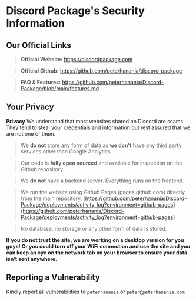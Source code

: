 # Discord Package's Security Information


## Our Official Links

> **Official Website:** https://discordpackage.com

> **Official Github:** https://github.com/peterhanania/discord-package

> **FAQ & Features:** https://github.com/peterhanania/Discord-Package/blob/main/features.md


## Your Privacy

**Privacy**
We understand that most websites shared on Discord are scams. They tend to steal your credentials and information but rest assured that we are not one of them.

> We **do not** store any form of data as **we don't** have any third party services other than Google Analytics.

> Our code is **fully open sourced** and available for inspection on the Github repository.

> We **do not** have a backend server. Everything runs on the frontend.

> We run the website using Github Pages (pages.github.com) directly from the main repository. [https://github.com/peterhanania/Discord-Package/deployments/activity_log?environment=github-pages](https://github.com/peterhanania/Discord-Package/deployments/activity_log?environment=github-pages)

> No database, no storage or any other form of data is stored.

**If you do not trust the site, we are working on a desktop version for you guys! Or you could turn off your WiFi connection and use the site and you can keep an eye on the network tab on your browser to ensure your data isn’t sent anywhere.**


## Reporting a Vulnerability

Kindly report all vulnerabilities to `peterhanania` or `peter@peterhanania.com`
